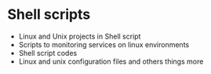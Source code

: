 # Shell scripts

- Linux and Unix projects in Shell script
- Scripts to monitoring services on linux environments 
- Shell script codes
- Linux and unix configuration files and others things more




